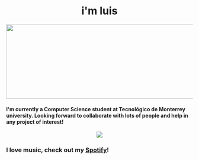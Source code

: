 # <h1 align="center"> i'm luis </h1>
<p align="center">
  <img width="700" height="200" src="https://cdn.dribbble.com/userupload/10211320/file/still-a24f00dc29ca4ba87bf57afd91d2c4bb.gif?resize=400x0">
</p>

#### I'm currently a Computer Science student at Tecnológico de Monterrey university. Looking forward to collaborate with lots of people and help in any project of interest!

<p align="center">
  <a href="https://github.com/anuraghazra/github-readme-stats">
    <img src="https://github-readme-stats.vercel.app/api/top-langs/?username=bashlui&layout=compact&theme=nord">
  </a>
</p>

### I love music, check out my [Spotify](https://open.spotify.com/user/luisbolaina210?si=4122235127344745)! 
